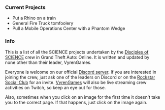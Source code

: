 ### Current Projects
* Put a Rhino on a train
* General Fire Truck tomfoolery
* Pull a Mobile Operations Center with a Phantom Wedge

### Info
This is a list of all the SCIENCE projects undertaken by the [Disciples of SCIENCE](https://socialclub.rockstargames.com/crew/disciples_of_science) crew in Grand Theft Auto: Online. It is written and updated by none other than their leader, <span>VyrenGames</span>.

Everyone is welcome on our official [Discord server](https://discord.gg/4GHBDpf). If you are interested in joining the crew, just ask one of the leaders on Discord or on the [Rockstar Social Club](https://socialclub.rockstargames.com/crew/disciples_of_science) for an invite. [VyrenGames](https://www.twitch.tv/vyrengames) will also be live streaming crew activities on Twitch, so keep an eye out for those.

Also, sometimes when you click on an image for the first time it doesn't take you to the correct page. If that happens, just click on the image again.